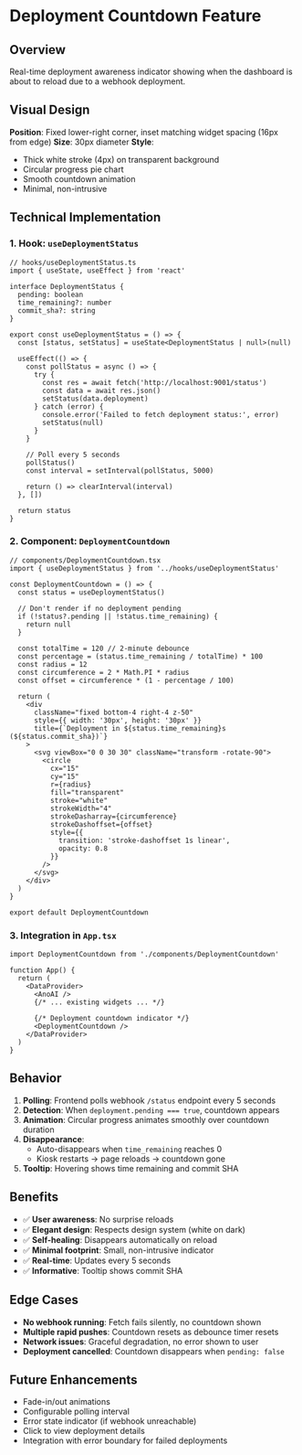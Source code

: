 # Deployment Countdown Feature

## Overview
Real-time deployment awareness indicator showing when the dashboard is about to reload due to a webhook deployment.

## Visual Design

**Position**: Fixed lower-right corner, inset matching widget spacing (16px from edge)
**Size**: 30px diameter
**Style**:
- Thick white stroke (4px) on transparent background
- Circular progress pie chart
- Smooth countdown animation
- Minimal, non-intrusive

## Technical Implementation

### 1. Hook: `useDeploymentStatus`
```tsx
// hooks/useDeploymentStatus.ts
import { useState, useEffect } from 'react'

interface DeploymentStatus {
  pending: boolean
  time_remaining?: number
  commit_sha?: string
}

export const useDeploymentStatus = () => {
  const [status, setStatus] = useState<DeploymentStatus | null>(null)

  useEffect(() => {
    const pollStatus = async () => {
      try {
        const res = await fetch('http://localhost:9001/status')
        const data = await res.json()
        setStatus(data.deployment)
      } catch (error) {
        console.error('Failed to fetch deployment status:', error)
        setStatus(null)
      }
    }

    // Poll every 5 seconds
    pollStatus()
    const interval = setInterval(pollStatus, 5000)

    return () => clearInterval(interval)
  }, [])

  return status
}
```

### 2. Component: `DeploymentCountdown`
```tsx
// components/DeploymentCountdown.tsx
import { useDeploymentStatus } from '../hooks/useDeploymentStatus'

const DeploymentCountdown = () => {
  const status = useDeploymentStatus()

  // Don't render if no deployment pending
  if (!status?.pending || !status.time_remaining) {
    return null
  }

  const totalTime = 120 // 2-minute debounce
  const percentage = (status.time_remaining / totalTime) * 100
  const radius = 12
  const circumference = 2 * Math.PI * radius
  const offset = circumference * (1 - percentage / 100)

  return (
    <div
      className="fixed bottom-4 right-4 z-50"
      style={{ width: '30px', height: '30px' }}
      title={`Deployment in ${status.time_remaining}s (${status.commit_sha})`}
    >
      <svg viewBox="0 0 30 30" className="transform -rotate-90">
        <circle
          cx="15"
          cy="15"
          r={radius}
          fill="transparent"
          stroke="white"
          strokeWidth="4"
          strokeDasharray={circumference}
          strokeDashoffset={offset}
          style={{
            transition: 'stroke-dashoffset 1s linear',
            opacity: 0.8
          }}
        />
      </svg>
    </div>
  )
}

export default DeploymentCountdown
```

### 3. Integration in `App.tsx`
```tsx
import DeploymentCountdown from './components/DeploymentCountdown'

function App() {
  return (
    <DataProvider>
      <AnoAI />
      {/* ... existing widgets ... */}

      {/* Deployment countdown indicator */}
      <DeploymentCountdown />
    </DataProvider>
  )
}
```

## Behavior

1. **Polling**: Frontend polls webhook `/status` endpoint every 5 seconds
2. **Detection**: When `deployment.pending === true`, countdown appears
3. **Animation**: Circular progress animates smoothly over countdown duration
4. **Disappearance**:
   - Auto-disappears when `time_remaining` reaches 0
   - Kiosk restarts → page reloads → countdown gone
5. **Tooltip**: Hovering shows time remaining and commit SHA

## Benefits

- ✅ **User awareness**: No surprise reloads
- ✅ **Elegant design**: Respects design system (white on dark)
- ✅ **Self-healing**: Disappears automatically on reload
- ✅ **Minimal footprint**: Small, non-intrusive indicator
- ✅ **Real-time**: Updates every 5 seconds
- ✅ **Informative**: Tooltip shows commit SHA

## Edge Cases

- **No webhook running**: Fetch fails silently, no countdown shown
- **Multiple rapid pushes**: Countdown resets as debounce timer resets
- **Network issues**: Graceful degradation, no error shown to user
- **Deployment cancelled**: Countdown disappears when `pending: false`

## Future Enhancements

- Fade-in/out animations
- Configurable polling interval
- Error state indicator (if webhook unreachable)
- Click to view deployment details
- Integration with error boundary for failed deployments
